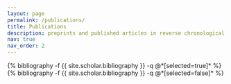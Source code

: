 ```yaml
---
layout: page
permalink: /publications/
title: Publications
description: preprints and published articles in reverse chronological order
nav: true
nav_order: 2
---
```


<!-- _pages/publications.md -->

<div class="publications">
            {% bibliography -f {{ site.scholar.bibliography }} -q @*[selected=true]* %}
          </div>


<div class="publications">
            {% bibliography -f {{ site.scholar.bibliography }} -q @*[selected=false]* %}
</div>

